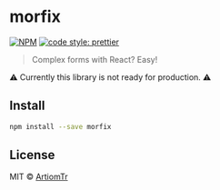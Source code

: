 # morfix

[![NPM](https://img.shields.io/npm/v/morfix.svg)](https://www.npmjs.com/package/morfix) [![code style: prettier](https://img.shields.io/badge/code_style-prettier-ff69b4.svg)](https://github.com/prettier/prettier)

> Complex forms with React? Easy!

:warning: Currently this library is not ready for production. :warning:

## Install

```bash
npm install --save morfix
```

## License

MIT © [ArtiomTr](https://github.com/ArtiomTr)
